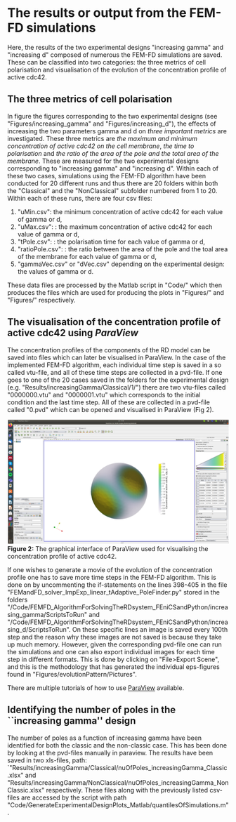 # The results or output from the FEM-FD simulations
Here, the results of the two experimental designs "increasing gamma" and "increasing d" composed of numerous the FEM-FD simulations are saved. These can be classified into two categories: the three metrics of cell polarisation and visualisation of the evolution of the concentration profile of active cdc42. 

## The three metrics of cell polarisation 
In figure the figures corresponding to the two experimental designs (see "Figures/increasing\_gamma" and "Figures/increasing\_d"), the effects of increasing the two parameters gamma and d on *three important metrics* are investigated. These three metrics are *the maximum and minimum concentration of active cdc42 on the cell membrane*, *the time to polarisation* and *the ratio of the area of the pole and the total area of the membrane*. These are measured for the two experimental designs corresponding to "increasing gamma" and "increasing d". Within each of these two cases, simulations using the FEM-FD algorithm have been conducted for 20 different runs and thus there are 20 folders within both the "Classical" and the "NonClassical" subfolder numbered from 1 to 20. Within each of these runs, there are four csv files: 

1. "uMin.csv": the minimum concentration of active cdc42 for each value of gamma or d,
2. "uMax.csv": : the maximum concentration of active cdc42 for each value of gamma or d,
3. "tPole.csv": : the polarisation time for each value of gamma or d,
4. "ratioPole.csv": : the ratio between the area of the pole and the toal area of the membrane for each value of gamma or d,
5. "gammaVec.csv" or "dVec.csv" depending on the experimental design: the values of gamma or d. 

These data files are processed by the Matlab script in "Code/" which then produces the files which are used for producing the plots in "Figures/" and "Figures/" respectively. 


## The visualisation of the concentration profile of active cdc42 using *ParaView*
The concentration profiles of the components of the RD model can be saved into files which can later be visualised in ParaView. In the case of the implemented FEM-FD algorithm, each individual time step is saved in a so called vtu-file, and all of these time steps are collected in a pvd-file. If one goes to one of the 20 cases saved in the folders for the experimental design (e.g. "Results/increasingGamma/Classical/1/") there are two vtu-files called "0000000.vtu" and "0000001.vtu" which corresponds to the initial condition and the last time step. All of these are collected in a pvd-file called "0.pvd" which can be opened and visualised in ParaView (Fig 2). 



![**Figure 2:** The graphical interface of ParaView used for visualising the concentration profile of active cdc42](../Figures/explanatoryFigures/ParaView.png "The formation of two poles")
**Figure 2:** The graphical interface of ParaView used for visualising the concentration profile of active cdc42.

If one wishes to generate a movie of the evolution of the concentration profile one has to save more time steps in the FEM-FD algorithm. This is done on by uncommenting the if-statements on the lines 398-405 in the file "FEMandFD_solver_ImpExp_linear_tAdaptive_PoleFinder.py" stored in the folders "/Code/FEMFD\_AlgorithmForSolvingTheRDsystem\_FEniCSandPython/increasing\_gamma/ScriptsToRun" and "/Code/FEMFD\_AlgorithmForSolvingTheRDsystem\_FEniCSandPython/increasing\_d/ScriptsToRun". On these specific lines an image is saved every 100th step and the reason why these images are not saved is because they take up much memory. However, given the corresponding pvd-file one can run the simulations and one can also export individual images for each time step in different formats. This is done by clicking on "File>Export Scene", and this is the methodology that has generated the individual eps-figures found in "Figures/evolutionPattern/Pictures". 



There are multiple tutorials of how to use [ParaView](https://www.paraview.org/tutorials/) available. 


## Identifying the number of poles in the ``increasing gamma'' design

The number of poles as a function of increasing gamma have been identified for both the classic and the non-classic case. This has been done by looking at the pvd-files manually in paraview. The results have been saved in two xls-files, path: `"Results/increasingGamma/Classical/nuOfPoles\_increasingGamma\_Classic.xlsx" and "Results/increasingGamma/NonClassical/nuOfPoles\_increasingGamma\_NonClassic.xlsx" respectively. These files along with the previously listed csv-files are accessed by the script with path "Code/GenerateExperimentalDesignPlots\_Matlab/quantilesOfSimulations.m". 

